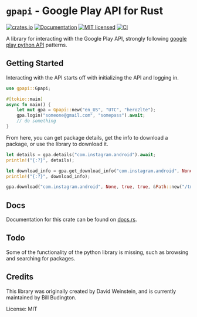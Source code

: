 <!--- `README.md` is automatically generated from the rustdoc using [`cargo-readme`](https://crates.io/crates/cargo-readme). -->
# `gpapi` - Google Play API for Rust

[![crates.io](https://img.shields.io/crates/v/gpapi.svg)](https://crates.io/crates/gpapi)
[![Documentation](https://docs.rs/gpapi/badge.svg)](https://docs.rs/gpapi)
[![MIT licensed](https://img.shields.io/crates/l/gpapi.svg)](./LICENSE)
[![CI](https://github.com/EFForg/rs-google-play/actions/workflows/ci.yml/badge.svg)](https://github.com/EFForg/rs-google-play/actions/workflows/ci.yml)

A library for interacting with the Google Play API, strongly following [google play python API](https://github.com/NoMore201/googleplay-api.git) patterns.

## Getting Started

Interacting with the API starts off with initializing the API and logging in.

```rust
use gpapi::Gpapi;

#[tokio::main]
async fn main() {
    let mut gpa = Gpapi::new("en_US", "UTC", "hero2lte");
    gpa.login("someone@gmail.com", "somepass").await;
    // do something
}
```

From here, you can get package details, get the info to download a package, or use the library to download it.

```rust
let details = gpa.details("com.instagram.android").await;
println!("{:?}", details);

let download_info = gpa.get_download_info("com.instagram.android", None).await;
println!("{:?}", download_info);

gpa.download("com.instagram.android", None, true, true, &Path::new("/tmp/testing"), None).await;
```

## Docs

Documentation for this crate can be found on [docs.rs](https://docs.rs/gpapi/).

## Todo

Some of the functionality of the python library is missing, such as browsing and searching for packages.

## Credits

This library was originally created by David Weinstein, and is currently maintained by Bill Budington.

License: MIT

